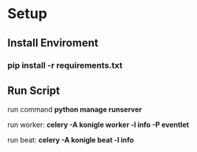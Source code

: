 # Setup

## Install Enviroment
### pip install -r requirements.txt

## Run Script

run command **python manage runserver**     

run worker: **celery -A konigle worker -l info -P eventlet**     

run beat: **celery -A konigle beat -l info**      